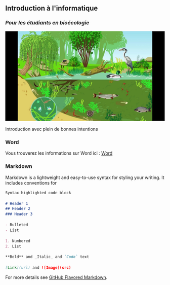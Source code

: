 ## Introduction à l'informatique
### _Pour les étudiants en bioécologie_

![Introduction](/images/banniere.jpeg)

Introduction avec plein de bonnes intentions

### Word

Vous trouverez les informations sur Word ici : [Word](/word/introduction)

### Markdown

Markdown is a lightweight and easy-to-use syntax for styling your writing. It includes conventions for

```markdown
Syntax highlighted code block

# Header 1
## Header 2
### Header 3

- Bulleted
- List

1. Numbered
2. List

**Bold** and _Italic_ and `Code` text

[Link](url) and ![Image](src)
```

For more details see [GitHub Flavored Markdown](https://guides.github.com/features/mastering-markdown/).
